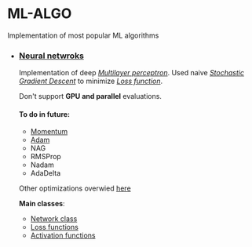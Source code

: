 # ML-ALGO
 Implementation of most popular ML algorithms
 
- ### [Neural netwroks](networks)
  Implementation of deep [*Multilayer perceptron*](https://en.wikipedia.org/wiki/Multilayer_perceptron).
  Used naive [*Stochastic Gradient Descent*](https://en.wikipedia.org/wiki/Stochastic_gradient_descent) 
  to minimize [*Loss function*](https://en.wikipedia.org/wiki/Loss_function).

  Don't support **GPU and parallel** evaluations.

  #### To do in future: 
    - [Momentum](https://en.wikipedia.org/wiki/Momentum_(technical_analysis))
    - [Adam](https://arxiv.org/abs/1412.6980)
    - NAG
    - RMSProp
    - Nadam
    - AdaDelta

  Other optimizations overwied [here](https://towardsdatascience.com/deep-learning-optimizers-436171c9e23f)

  **Main classes**:
    - [Network class](networks/Network.py)
    - [Loss functions](networks/base/function/Loss.py)
    - [Activation functions](networks/base/function/Function.py)

